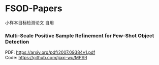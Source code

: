 # FSOD-Papers
小样本目标检测论文 自用


### Multi-Scale Positive Sample Refinement for Few-Shot Object Detection
PDF: https://arxiv.org/pdf/2007.09384v1.pdf  
Code:  https://github.com/jiaxi-wu/MPSR 
